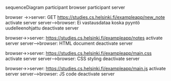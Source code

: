 sequenceDiagram
  participant browser
  participant server

  browser ->>server: GET https://studies.cs.helsinki.fi/exampleapp/new_note
  activate server
  server-->browser: Ei vastausdataa koska pyyntö uudelleenohjattu
  deactivate server
  
  browser->>server: https://studies.cs.helsinki.fi/exampleapp/notes
  activate server
  server-->browser: HTML document
  deactivate server
  
  browser->>server: https://studies.cs.helsinki.fi/exampleapp/main.css
  activate server
  server-->browser: CSS styling
  deactivate server
  
  browser->>server: https://studies.cs.helsinki.fi/exampleapp/main.js
  activate server
  server-->browser: JS code
  deactivate server
